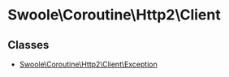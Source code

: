 # Swoole\Coroutine\Http2\Client

## Classes
* [Swoole\Coroutine\Http2\Client\Exception](Exception.md)

